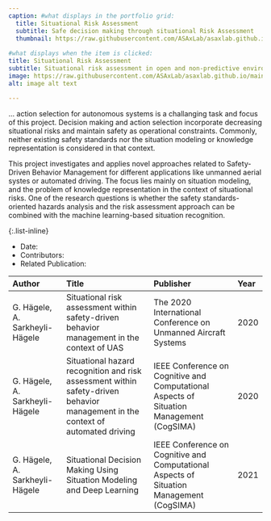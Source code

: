 ```yaml
---
caption: #what displays in the portfolio grid:
  title: Situational Risk Assessment
  subtitle: Safe decision making through situational Risk Assessment
  thumbnail: https://raw.githubusercontent.com/ASAxLab/asaxlab.github.io/main/assets/img/portfolio/sirias1.jpg
  
#what displays when the item is clicked:
title: Situational Risk Assessment
subtitle: Situational risk assessment in open and non-predictive environments to support decision making and ...
image: https://raw.githubusercontent.com/ASAxLab/asaxlab.github.io/main/assets/img/portfolio/sirias1.jpg
alt: image alt text

---
```

... action selection for autonomous systems is a challanging task and focus of this project. 
Decision making and action selection incorporate decreasing situational risks and maintain safety as operational constraints. 
Commonly, neither existing safety standards nor the situation modeling or knowledge representation is considered in that context.

This project investigates and applies novel approaches related to Safety-Driven Behavior Management for different applications like unmanned aerial systes or automated driving. The focus lies mainly on situation modeling, and the problem of knowledge representation in the context of situational risks. 
One of the research questions is whether the safety standards-oriented hazards analysis and the risk assessment approach can be combined with the machine learning-based situation recognition.

{:.list-inline} 
- Date: 
- Contributors: 
- Related Publication:

| Author									| Title				| Publisher     |     Year	|
| :---										| :---				| :---	        | :---		|
| G. H&auml;gele, A. Sarkheyli-H&auml;gele	&nbsp;	| Situational risk assessment within safety-driven behavior management in the context of UAS &nbsp;	|	The 2020 International Conference on Unmanned Aircraft Systems &nbsp;	|	2020		|
| G. H&auml;gele, A. Sarkheyli-H&auml;gele	&nbsp;	| Situational hazard recognition and risk assessment within safety-driven behavior management in the context of automated driving &nbsp;	|	IEEE Conference on Cognitive and Computational Aspects of Situation Management (CogSIMA)	&nbsp;|	2020		|
| G. H&auml;gele, A. Sarkheyli-H&auml;gele	&nbsp;	| Situational Decision Making Using Situation Modeling and Deep Learning &nbsp;	|	IEEE Conference on Cognitive and Computational Aspects of Situation Management (CogSIMA)  &nbsp;	|	2021		|

